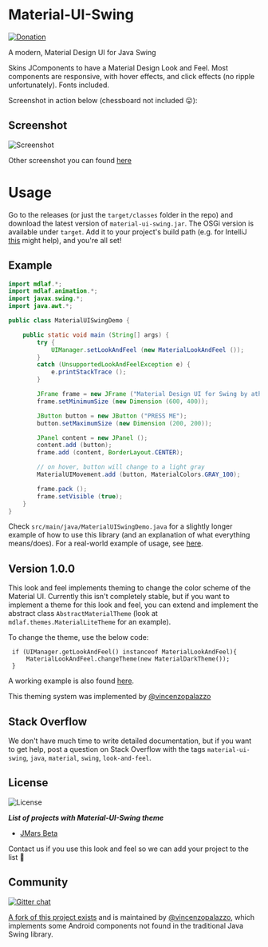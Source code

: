 # Material-UI-Swing
[![Donation](https://img.shields.io/website/http/vincenzopalazzo.github.io/material-ui-swing-donations.svg?style=for-the-badge&up_color=yellow&up_message=Donation)](https://vincenzopalazzo.github.io/material-ui-swing-donations)

A modern, Material Design UI for Java Swing

Skins JComponents to have a Material Design Look and Feel. Most components are responsive, with hover effects, and click effects (no ripple unfortunately). Fonts included.

Screenshot in action below (chessboard not included 😛):

## Screenshot
![Screenshot](http://i.imgur.com/WsprAM6.png?1)

Other screenshot you can found  [here](https://github.com/vincenzopalazzo/material-ui-swing/releases)

# Usage
Go to the releases (or just the `target/classes` folder in the repo) and download the latest version of `material-ui-swing.jar`. The OSGi version is available under `target`. Add it to your project's build path (e.g. for IntelliJ [this](https://www.jetbrains.com/help/idea/import-project-from-existing-sources-libraries-page.html) might help), and you're all set!

## Example

````java
import mdlaf.*;
import mdlaf.animation.*;
import javax.swing.*;
import java.awt.*;

public class MaterialUISwingDemo {

	public static void main (String[] args) {
		try {
			UIManager.setLookAndFeel (new MaterialLookAndFeel ());
		}
		catch (UnsupportedLookAndFeelException e) {
			e.printStackTrace ();
		}

		JFrame frame = new JFrame ("Material Design UI for Swing by atharva washimkar");
		frame.setMinimumSize (new Dimension (600, 400));

		JButton button = new JButton ("PRESS ME");
		button.setMaximumSize (new Dimension (200, 200));

		JPanel content = new JPanel ();
		content.add (button);
		frame.add (content, BorderLayout.CENTER);

		// on hover, button will change to a light gray
		MaterialUIMovement.add (button, MaterialColors.GRAY_100);

		frame.pack ();
		frame.setVisible (true);
	}
}
````

Check `src/main/java/MaterialUISwingDemo.java` for a slightly longer example of how to use this library (and an explanation of what everything means/does).
For a real-world example of usage, see [here](https://github.com/atarw/washer-chess).

## Version 1.0.0

This look and feel implements theming to change the color scheme of the Material UI. Currently this isn't completely stable, but if you want to implement a theme for this look and feel, you can extend and implement the abstract class `AbstractMaterialTheme` (look at `mdlaf.themes.MaterialLiteTheme` for an example).

To change the theme, use the below code:

```
 if (UIManager.getLookAndFeel() instanceof MaterialLookAndFeel){
     MaterialLookAndFeel.changeTheme(new MaterialDarkTheme());
 }
```

A working example is also found [here](https://github.com/vincenzopalazzo/material-ui-swing/tree/masternow/src/test/java/integration/gui/mock).

This theming system was implemented by [@vincenzopalazzo](https://github.com/vincenzopalazzo)
  
## Stack Overflow

We don't have much time to write detailed documentation, but if you want to get help, post a question on Stack Overflow with the tags `material-ui-swing`, `java`, `material`, `swing`, `look-and-feel`.

## License
![License](https://img.shields.io/github/license/vincenzopalazzo/material-ui-swing.svg?style=for-the-badge)

_**List of projects with Material-UI-Swing theme**_
- [JMars Beta](https://JMars.mars.asu.edu)

Contact us if you use this look and feel so we can add your project to the list 🙂

## Community
[![Gitter chat](https://img.shields.io/gitter/room/vincenzopalazzo/material-ui-swing.svg?style=for-the-badge)](https://gitter.im/material-ui-swing/community?utm_source=badge&utm_medium=badge&utm_campaign=pr-badge)

[A fork of this project exists](https://github.com/vincenzopalazzo/material-ui-swing) and is maintained by [@vincenzopalazzo](https://github.com/vincenzopalazzo), which implements some Android components not found in the traditional Java Swing library.
